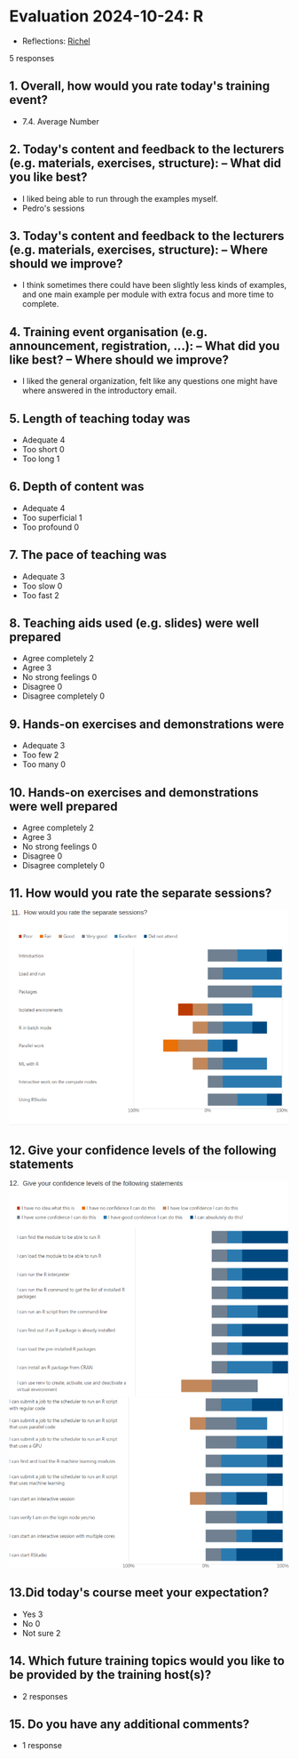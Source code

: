 # Evaluation 2024-10-24: R

- Reflections: [Richel](../../reflections/20241024/README.md)

5 responses

## 1. Overall, how would you rate today's training event?

- 7.4. Average Number

<!-- markdownlint-disable MD013 --><!-- Headers cannot be split up over lines, hence will break 80 characters per line -->

## 2. Today's content and feedback to the lecturers (e.g. materials, exercises, structure): – What did you like best?

- I liked being able to run through the examples myself.
- Pedro's sessions

<!-- markdownlint-disable MD013 --><!-- Headers cannot be split up over lines, hence will break 80 characters per line -->

## 3. Today's content and feedback to the lecturers (e.g. materials, exercises, structure): – Where should we improve?

<!-- markdownlint-enable MD013 -->

- I think sometimes there could have been slightly less kinds of examples,
  and one main example per module with extra focus and more time to complete.

<!-- markdownlint-disable MD013 --><!-- Headers cannot be split up over lines, hence will break 80 characters per line -->

## 4. Training event organisation (e.g. announcement, registration, ...): – What did you like best? – Where should we improve?

<!-- markdownlint-enable MD013 -->

- I liked the general organization,
  felt like any questions one might have where answered
  in the introductory email.

## 5. Length of teaching today was

- Adequate 4
- Too short 0
- Too long 1

## 6. Depth of content was

- Adequate 4
- Too superficial 1
- Too profound 0

## 7. The pace of teaching was

- Adequate 3
- Too slow 0
- Too fast 2

## 8. Teaching aids used (e.g. slides) were well prepared

- Agree completely 2
- Agree 3
- No strong feelings 0
- Disagree 0
- Disagree completely 0

## 9. Hands-on exercises and demonstrations were

- Adequate 3
- Too few 2
- Too many 0

## 10. Hands-on exercises and demonstrations were well prepared

- Agree completely 2
- Agree 3
- No strong feelings 0
- Disagree 0
- Disagree completely 0

## 11. How would you rate the separate sessions?

![Ratings](evaluation_4.png)

## 12. Give your confidence levels of the following statements

![Evaluation results](evaluation_5.png)
![Evaluation results](evaluation_6.png)


## 13.Did today's course meet your expectation?

- Yes 3
- No 0
- Not sure 2

<!-- markdownlint-disable MD013 --><!-- Headers cannot be split up over lines, hence will break 80 characters per line -->

## 14. Which future training topics would you like to be provided by the training host(s)?

<!-- markdownlint-enable MD013 -->

- 2 responses

## 15. Do you have any additional comments?

- 1 response

